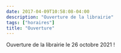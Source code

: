 ```yaml
---
date: 2017-04-09T10:58:08-04:00
description: "Ouverture de la librairie"
tags: ["horaires"]
title: "Ouverture"
---
```


Ouverture de la librairie le 26 octobre 2021 !
